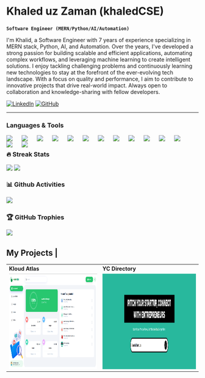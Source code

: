 # Khaled uz Zaman (khaledCSE)

**`Software Engineer (MERN/Python/AI/Automation)`**

I'm Khalid, a Software Engineer with 7 years of experience specializing in MERN stack, Python, AI, and Automation. Over the years, I've developed a strong passion for building scalable and efficient applications, automating complex workflows, and leveraging machine learning to create intelligent solutions. I enjoy tackling challenging problems and continuously learning new technologies to stay at the forefront of the ever-evolving tech landscape. With a focus on quality and performance, I aim to contribute to innovative projects that drive real-world impact. Always open to collaboration and knowledge-sharing with fellow developers.

<!-- Social icons section -->

[![LinkedIn](https://img.shields.io/badge/LinkedIn-%230077B5.svg?style=for-the-badge&logo=linkedin&logoColor=white)](https://linkedin.com/in/khaledCSE10)
[![GitHub](https://img.shields.io/badge/github-%23121011.svg?style=for-the-badge&logo=github&logoColor=white)](https://github.com/khaledCSE)

<!-- [![](https://visitcount.itsvg.in/api?id=khaledCSE&icon=0&color=0)](https://visitcount.itsvg.in) -->

---

<!--
**khaledCSE/khaledCSE** is a ✨ _special_ ✨ repository because its `README.md` (this file) appears on your GitHub profile.

Here are some ideas to get you started:

- 🔭 I’m currently working on ...
- 🌱 I’m currently learning ...
- 👯 I’m looking to collaborate on ...
- 🤔 I’m looking for help with ...
- 💬 Ask me about ...
- 📫 How to reach me: ...
- 😄 Pronouns: ...
- ⚡ Fun fact: ...
-->

### Languages & Tools

<img align="left" width="30px" style="margin-right: 10px;" src="https://cdn.jsdelivr.net/gh/devicons/devicon@latest/icons/typescript/typescript-original.svg" />
<img align="left" width="30px" style="margin-right: 10px;" src="https://cdn.jsdelivr.net/gh/devicons/devicon@latest/icons/javascript/javascript-original.svg" />
<img align="left" width="30px" style="margin-right: 10px;" src="https://cdn.jsdelivr.net/gh/devicons/devicon@latest/icons/nodejs/nodejs-original.svg" />          
<img align="left" width="30px" style="margin-right: 10px;" src="https://cdn.jsdelivr.net/gh/devicons/devicon@latest/icons/react/react-original.svg" />
<img align="left" width="30px" style="margin-right: 10px;" src="https://cdn.jsdelivr.net/gh/devicons/devicon@latest/icons/nextjs/nextjs-original.svg" />
<img align="left" width="30px" style="margin-right: 10px;" src="https://cdn.jsdelivr.net/gh/devicons/devicon@latest/icons/svelte/svelte-original.svg" />
<img align="left" width="30px" style="margin-right: 10px;" src="https://cdn.jsdelivr.net/gh/devicons/devicon@latest/icons/python/python-original.svg" />
<img align="left" width="30px" style="margin-right: 10px;" src="https://cdn.jsdelivr.net/gh/devicons/devicon@latest/icons/flask/flask-original-wordmark.svg" />
<img align="left" width="30px" style="margin-right: 10px;" src="https://cdn.jsdelivr.net/gh/devicons/devicon@latest/icons/opencv/opencv-original-wordmark.svg" />
<img align="left" width="30px" style="margin-right: 10px;" src="https://cdn.jsdelivr.net/gh/devicons/devicon@latest/icons/amazonwebservices/amazonwebservices-plain-wordmark.svg" />
<img align="left" width="30px" style="margin-right: 10px;" src="https://cdn.jsdelivr.net/gh/devicons/devicon@latest/icons/azure/azure-original.svg" />
<img align="left" width="30px" style="margin-right: 10px;" src="https://cdn.jsdelivr.net/gh/devicons/devicon@latest/icons/azuresqldatabase/azuresqldatabase-original.svg" />
<img align="left" width="30px" style="margin-right: 10px;" src="https://cdn.jsdelivr.net/gh/devicons/devicon@latest/icons/mongodb/mongodb-original-wordmark.svg" />
<img align="left" width="30px" style="margin-right: 10px;" src="https://cdn.jsdelivr.net/gh/devicons/devicon@latest/icons/archlinux/archlinux-original.svg" />
<br />

### 🔥 Streak Stats

![](https://github-readme-streak-stats.herokuapp.com/?user=khaledCSE&theme=panda&hide_border=false)
![](https://github-readme-stats.vercel.app/api?username=khaledCSE&theme=panda&hide_border=false&include_all_commits=true&count_private=true)

### 📊 Github Activities

![](https://github-readme-stats.vercel.app/api/top-langs/?username=khaledCSE&theme=panda&hide_border=false&include_all_commits=true&count_private=true&layout=compact)

### 🏆 GitHub Trophies

![](https://github-profile-trophy.vercel.app/?username=khaledCSE&theme=panda&no-frame=false&no-bg=true&margin-w=4)

## My Projects |

<div align="left">
    <table >
     <tr>
        <td><b>Kloud Atlas</b></td>
        <td><b>YC Directory</b></td>
     </tr>
     <tr>
       <td><a href="https://kloud-atlas.vercel.app/sign-in"><img src="https://github.com/khaledCSE/kloud-atlas/raw/main/public/docs/dashboard.png?raw=true" width="500" height="250"/></a></td>
       <td><a href="https://yc-directory-blond.vercel.app/"><img src="https://github.com/khaledCSE/yc-directory/blob/main/public/cover.png?raw=true" width="500" height="250"/></a></td>
       </tr>
    </table>
</div>
